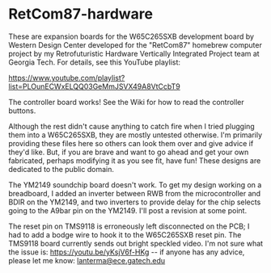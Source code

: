 # RetCom87-hardware
These are expansion boards for the W65C265SXB development board by Western Design Center developed for the "RetCom87" homebrew computer project by my Retrofuturistic Hardware Vertically Integrated Project team at Georgia Tech. For details, see this YouTube playlist:

https://www.youtube.com/playlist?list=PLOunECWxELQQ03GeMmJSVX49A8VtCcbT9

The controller board works! See the Wiki for how to read the controller buttons. 

Although the rest didn't cause anything to catch fire when I tried plugging them into a W65C265SXB, they are mostly untested otherwise. I'm primarily providing these files here so others can look them over and give advice if they'd like. But, if you are brave and want to go ahead and get your own fabricated, perhaps modifying it as you see fit, have fun! These designs are dedicated to the public domain.

The YM2149 soundchip board doesn't work. To get my design working on a breadboard, I added an inverter between RWB from the microcontroller and BDIR on the YM2149, and two inverters to provide delay for the chip selects going to the A9bar pin on the YM2149. I'll post a revision at some point.

The reset pin on TMS9118 is erroneously left disconnected on the PCB; I had to add a bodge wire to hook it to the W65C265SXB reset pin. The TMS9118 board currently sends out bright speckled video. I'm not sure what the issue is: https://youtu.be/yKsjV6f-HKg -- if anyone has any advice, please let me know: lanterma@ece.gatech.edu
